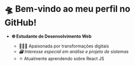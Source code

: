 # 🛸 Bem-vindo ao meu perfil no GitHub!

- **🌐 Estudante de Desenvolvimento Web**
  
  - 👩🏼‍💻 Apaixonada por transformações digitais
  - _🗃️ Interesse especial em análise e projeto de sistemas_
  -  ⚛️ Atualmente aprendendo sobre React JS
